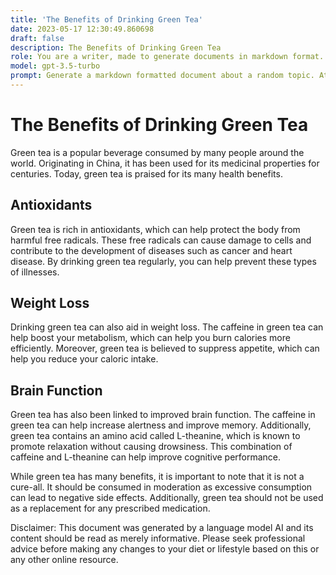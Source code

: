 ```yaml
---
title: 'The Benefits of Drinking Green Tea'
date: 2023-05-17 12:30:49.860698
draft: false
description: The Benefits of Drinking Green Tea
role: You are a writer, made to generate documents in markdown format. It is very important that all of the documents you generate are in valid markdown format.
model: gpt-3.5-turbo
prompt: Generate a markdown formatted document about a random topic. At the bottom, include a disclaimer explaining that the document was generated by you. The first line of the document should be the title. Make sure that the entire document is in proper markdown format, using a mix of various tags to make the document visually appealing.
---
```


# The Benefits of Drinking Green Tea

Green tea is a popular beverage consumed by many people around the world. Originating in China, it has been used for its medicinal properties for centuries. Today, green tea is praised for its many health benefits. 

## Antioxidants

Green tea is rich in antioxidants, which can help protect the body from harmful free radicals. These free radicals can cause damage to cells and contribute to the development of diseases such as cancer and heart disease. By drinking green tea regularly, you can help prevent these types of illnesses. 

## Weight Loss

Drinking green tea can also aid in weight loss. The caffeine in green tea can help boost your metabolism, which can help you burn calories more efficiently. Moreover, green tea is believed to suppress appetite, which can help you reduce your caloric intake. 

## Brain Function

Green tea has also been linked to improved brain function. The caffeine in green tea can help increase alertness and improve memory. Additionally, green tea contains an amino acid called L-theanine, which is known to promote relaxation without causing drowsiness. This combination of caffeine and L-theanine can help improve cognitive performance. 

While green tea has many benefits, it is important to note that it is not a cure-all. It should be consumed in moderation as excessive consumption can lead to negative side effects. Additionally, green tea should not be used as a replacement for any prescribed medication.

Disclaimer: This document was generated by a language model AI and its content should be read as merely informative. Please seek professional advice before making any changes to your diet or lifestyle based on this or any other online resource.